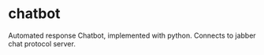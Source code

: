 chatbot
=======

Automated response Chatbot, implemented with python. Connects to jabber chat protocol server.
